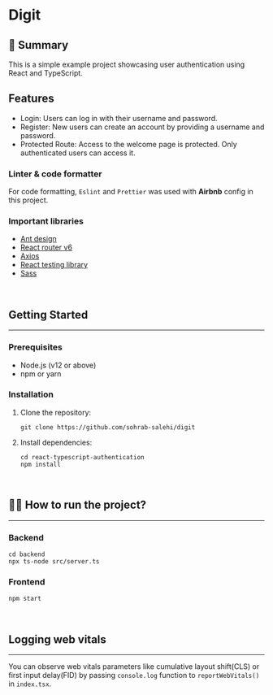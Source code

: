 # Digit

## 💫 Summary

This is a simple example project showcasing user authentication using React and TypeScript.

## Features

- Login: Users can log in with their username and password.
- Register: New users can create an account by providing a username and password.
- Protected Route: Access to the welcome page is protected. Only authenticated users can access it.

### Linter & code formatter
For code formatting, `Eslint` and `Prettier` was used with **Airbnb** config in this project.

### Important libraries
* [Ant design](https://ant.design/)
* [React router v6](https://reactrouter.com/)
* [Axios](https://axios-http.com/)
* [React testing library](https://testing-library.com/docs/react-testing-library/intro/)
* [Sass](https://sass-lang.com/)

<br />

## Getting Started
---
### Prerequisites

- Node.js (v12 or above)
- npm or yarn

### Installation

1. Clone the repository:

   ```
   git clone https://github.com/sohrab-salehi/digit
   ```

2. Install dependencies:
    ```
    cd react-typescript-authentication
    npm install
    ```

<br />


## 🏃‍♂️ How to run the project?
---
### Backend

    cd backend
    npx ts-node src/server.ts

### Frontend
    npm start

<br />

## Logging web vitals
---
You can observe web vitals parameters like cumulative layout shift(CLS) or first input delay(FID) by passing `console.log` function to `reportWebVitals()` in `index.tsx`.

<br />
